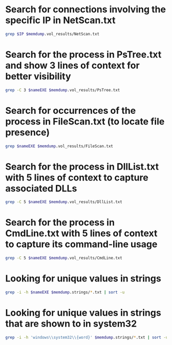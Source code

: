 # Search for connections involving the specific IP in NetScan.txt
```bash
grep $IP $memdump.vol_results/NetScan.txt 
```

# Search for the process in PsTree.txt and show 3 lines of context for better visibility
```bash
grep -C 3 $nameEXE $memdump.vol_results/PsTree.txt 
```

# Search for occurrences of the process in FileScan.txt (to locate file presence)
```bash
grep $nameEXE $memdump.vol_results/FileScan.txt 
```

# Search for the process in DllList.txt with 5 lines of context to capture associated DLLs
```bash
grep -C 5 $nameEXE $memdump.vol_results/DllList.txt 
```

# Search for the process in CmdLine.txt with 5 lines of context to capture its command-line usage
```bash
grep -C 5 $nameEXE $memdump.vol_results/CmdLine.txt 
```
# Looking for unique values in strings 
```bash
grep -i -h $nameEXE $memdump.strings/*.txt | sort -u
```

# Looking for unique values in strings that are shown to in system32
```bash
grep -i -h 'windows\\system32\\{word}' $memdump.strings/*.txt | sort -u
```